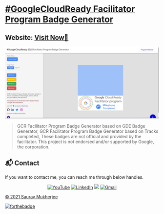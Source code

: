 # [#GoogleCloudReady Facilitator Program Badge Generator](https://gcrp-badge-generator.netlify.app/)

<h2> Website: 
<a href="https://gcrp-badge-generator.netlify.app/" target="_blank">Visit Now🚀</a>
</h2> 

<img src="public/screenshot.jpg"/>


> GCR Facilitator Program Badge Generator based on GDE Badge Generator, GCR Facilitator Program Badge Generator based on Tracks completed, These badges are not official and provided by the facilitator. This project is not endorsed and/or supported by Google, the corporation.

<h2>📬 Contact</h2>

If you want to contact me, you can reach me through below handles.

<div align="center">

<a  href="https://www.youtube.com/channel/UCjzAiV0IpFJ45UgnHnc_4ug" target="_blank"><img alt="YouTube" src="https://img.shields.io/badge/Youtube-%23FF0000.svg?style=for-the-badge&logo=YouTube&logoColor=white" /></a>
<a  href="https://www.linkedin.com/in/sauravmukherjee44/" target="_blank"><img alt="LinkedIn" src="https://img.shields.io/badge/linkedin%20-%230077B5.svg?&style=for-the-badge&logo=linkedin&logoColor=white" /></a>
<a href="https://twitter.com/mesourav44" target="_blank"><img src="https://img.shields.io/badge/twitter-%2300acee.svg?&style=for-the-badge&logo=twitter&logoColor=white&alt=twitter" /></a>
<a href="mailto:mesouravofficial@gmail.com"><img  alt="Gmail" src="https://img.shields.io/badge/Gmail-D14836?style=for-the-badge&logo=gmail&logoColor=white" />

</div>

© 2021 Saurav Mukherjee


[![forthebadge](https://forthebadge.com/images/badges/built-with-love.svg)](https://forthebadge.com)



